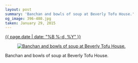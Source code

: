 ```yaml
---
layout: post
summary: 'Banchan and bowls of soup at Beverly Tofu House.'
og_image: 396-480.jpg
taken: January 29, 2015
---
```


<div class="post">
 <time>
  <a href="/396">
   {{ page.date | date: "%B %-d, %Y" }}
  </a>
 </time>
 <a href="/396">
  <figure data-taken="1/29/2015">
   <img alt="Banchan and bowls of soup at Beverly Tofu House." sizes="(min-width: 700px) 50vw, calc(100vw - 2rem)" src="{{ site.assets_url }}/396-240.jpg" srcset="{{ site.assets_url }}/396-480.jpg 480w, {{ site.assets_url }}/396-360.jpg 360w, {{ site.assets_url }}/396-240.jpg 240w, {{ site.assets_url }}/396-120.jpg 120w"/>
  </figure>
 </a>
 <span>
  Banchan and bowls of soup at Beverly Tofu House.
 </span>
</div>
